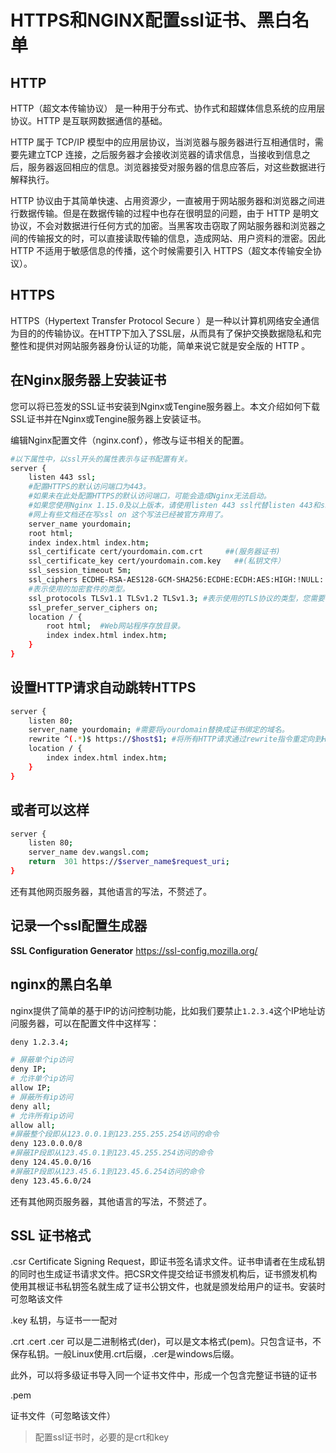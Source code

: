 # HTTPS和NGINX配置ssl证书、黑白名单 
## HTTP

HTTP（超文本传输协议） 是一种用于分布式、协作式和超媒体信息系统的应用层协议。HTTP 是互联网数据通信的基础。

HTTP 属于 TCP/IP 模型中的应用层协议，当浏览器与服务器进行互相通信时，需要先建立TCP 连接，之后服务器才会接收浏览器的请求信息，当接收到信息之后，服务器返回相应的信息。浏览器接受对服务器的信息应答后，对这些数据进行解释执行。

HTTP 协议由于其简单快速、占用资源少，一直被用于网站服务器和浏览器之间进行数据传输。但是在数据传输的过程中也存在很明显的问题，由于 HTTP 是明文协议，不会对数据进行任何方式的加密。当黑客攻击窃取了网站服务器和浏览器之间的传输报文的时，可以直接读取传输的信息，造成网站、用户资料的泄密。因此 HTTP 不适用于敏感信息的传播，这个时候需要引入 HTTPS（超文本传输安全协议）。

## HTTPS

HTTPS（Hypertext Transfer Protocol Secure ）是一种以计算机网络安全通信为目的的传输协议。在HTTP下加入了SSL层，从而具有了保护交换数据隐私和完整性和提供对网站服务器身份认证的功能，简单来说它就是安全版的 HTTP 。

## 在Nginx服务器上安装证书

您可以将已签发的SSL证书安装到Nginx或Tengine服务器上。本文介绍如何下载SSL证书并在Nginx或Tengine服务器上安装证书。

编辑Nginx配置文件（nginx.conf），修改与证书相关的配置。

```bash
#以下属性中，以ssl开头的属性表示与证书配置有关。
server {
    listen 443 ssl;
    #配置HTTPS的默认访问端口为443。
    #如果未在此处配置HTTPS的默认访问端口，可能会造成Nginx无法启动。
    #如果您使用Nginx 1.15.0及以上版本，请使用listen 443 ssl代替listen 443和ssl on。
    #网上有些文档还在写ssl on 这个写法已经被官方弃用了。
    server_name yourdomain;
    root html;
    index index.html index.htm;
    ssl_certificate cert/yourdomain.com.crt     ##(服务器证书)  
    ssl_certificate_key cert/yourdomain.com.key   ##(私钥文件）
    ssl_session_timeout 5m;
    ssl_ciphers ECDHE-RSA-AES128-GCM-SHA256:ECDHE:ECDH:AES:HIGH:!NULL:!aNULL:!MD5:!ADH:!RC4;
    #表示使用的加密套件的类型。
    ssl_protocols TLSv1.1 TLSv1.2 TLSv1.3; #表示使用的TLS协议的类型，您需要自行评估是否配置TLSv1.1协议。
    ssl_prefer_server_ciphers on;
    location / {
        root html;  #Web网站程序存放目录。
        index index.html index.htm;
    }
}
```

## 设置HTTP请求自动跳转HTTPS

```bash
server {
    listen 80;
    server_name yourdomain; #需要将yourdomain替换成证书绑定的域名。
    rewrite ^(.*)$ https://$host$1; #将所有HTTP请求通过rewrite指令重定向到HTTPS。
    location / {
        index index.html index.htm;
    }
}
```

## 或者可以这样

```bash
server {
    listen 80;
    server_name dev.wangsl.com;
    return  301 https://$server_name$request_uri;
}
```

还有其他网页服务器，其他语言的写法，不赘述了。

## 记录一个ssl配置生成器

**SSL Configuration Generator**  https://ssl-config.mozilla.org/

## nginx的黑白名单

nginx提供了简单的基于IP的访问控制功能，比如我们要禁止`1.2.3.4`这个IP地址访问服务器，可以在配置文件中这样写：

```bash
deny 1.2.3.4;
```

```bash
# 屏蔽单个ip访问
deny IP;
# 允许单个ip访问
allow IP;
# 屏蔽所有ip访问
deny all;
# 允许所有ip访问
allow all;
#屏蔽整个段即从123.0.0.1到123.255.255.254访问的命令
deny 123.0.0.0/8
#屏蔽IP段即从123.45.0.1到123.45.255.254访问的命令
deny 124.45.0.0/16
#屏蔽IP段即从123.45.6.1到123.45.6.254访问的命令
deny 123.45.6.0/24
```

还有其他网页服务器，其他语言的写法，不赘述了。

## SSL 证书格式

.csr 
Certificate Signing Request，即证书签名请求文件。证书申请者在生成私钥的同时也生成证书请求文件。把CSR文件提交给证书颁发机构后，证书颁发机构使用其根证书私钥签名就生成了证书公钥文件，也就是颁发给用户的证书。安装时可忽略该文件

.key 
私钥，与证书一一配对

 .crt   .cert   .cer 
可以是二进制格式(der)，可以是文本格式(pem)。只包含证书，不保存私钥。一般Linux使用.crt后缀，.cer是windows后缀。

此外，可以将多级证书导入同一个证书文件中，形成一个包含完整证书链的证书

.pem

 证书文件（可忽略该文件）

> 配置ssl证书时，必要的是crt和key